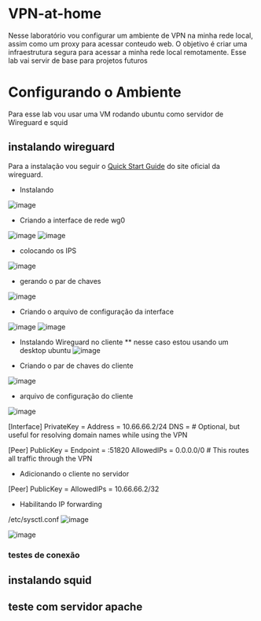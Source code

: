 # VPN-at-home

Nesse laboratório vou configurar um ambiente de VPN na minha rede local, assim como um proxy para acessar conteudo web. O objetivo é criar uma infraestrutura segura para acessar a minha rede local remotamente. Esse lab vai servir de base para projetos futuros

# Configurando o Ambiente

Para esse lab vou usar uma VM rodando ubuntu como servidor de Wireguard e squid

## instalando wireguard
Para a instalação vou seguir o [Quick Start Guide](https://www.wireguard.com/quickstart/) do site oficial da wireguard.

* Instalando

![image](https://github.com/user-attachments/assets/47eda06a-fbbf-40b8-b060-d4257382cfc4)

* Criando a interface de rede wg0
  
![image](https://github.com/user-attachments/assets/9b9fad37-06ab-4ae3-9252-5883cc885c5b)
![image](https://github.com/user-attachments/assets/ce89a3eb-0fe7-49df-beaf-bbfde26ac8bd)

* colocando os IPS

![image](https://github.com/user-attachments/assets/2421581f-6405-420f-b8b9-27350bfea039)

* gerando o par de chaves

![image](https://github.com/user-attachments/assets/6b2f9063-8e62-436a-9070-02c4c6d819f4)


* Criando o arquivo de configuração da interface

![image](https://github.com/user-attachments/assets/5b104998-c8a8-470f-b4bb-c8ecd43ee944)
![image](https://github.com/user-attachments/assets/1b40baeb-ea53-4eb0-a306-18b0120fd5f4)

* Instalando Wireguard no cliente
** nesse caso estou usando um desktop ubuntu
![image](https://github.com/user-attachments/assets/1c6b33ff-9ae8-4df1-9e77-f07145f4ec31)

* Criando o par de chaves do cliente

![image](https://github.com/user-attachments/assets/5a5b87f3-ab58-4c0f-aa44-f5a4976d2afe)

* arquivo de configuração do cliente

![image](https://github.com/user-attachments/assets/8caa3ff8-feb2-4e93-a93b-0ec75984b246)


[Interface]
PrivateKey = <client-private-key>
Address = 10.66.66.2/24
DNS = <dns-server>   # Optional, but useful for resolving domain names while using the VPN

[Peer]
PublicKey = <server-public-key>
Endpoint = <server-ip>:51820
AllowedIPs = 0.0.0.0/0  # This routes all traffic through the VPN

* Adicionando o cliente no servidor

[Peer]
PublicKey = <client-public-key>
AllowedIPs = 10.66.66.2/32


* Habilitando IP forwarding

/etc/sysctl.conf
![image](https://github.com/user-attachments/assets/c193e43b-7f0d-474f-8582-795b9555ef40)

![image](https://github.com/user-attachments/assets/b6a08249-e65e-42b5-8b5a-8011c8c48ed5)



### testes de conexão

## instalando squid

## teste com servidor apache

